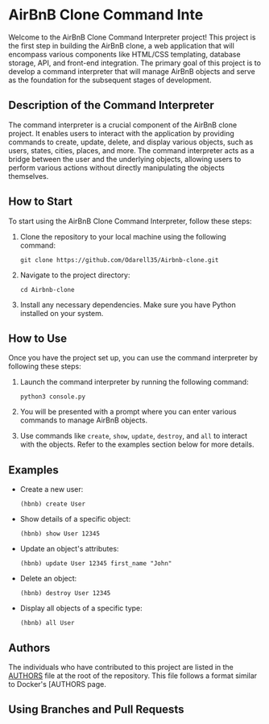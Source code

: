 # AirBnB Clone Command Inte

Welcome to the AirBnB Clone Command Interpreter project! This project is the first step in building the AirBnB clone, a web application that will encompass various components like HTML/CSS templating, database storage, API, and front-end integration. The primary goal of this project is to develop a command interpreter that will manage AirBnB objects and serve as the foundation for the subsequent stages of development.

## Description of the Command Interpreter

The command interpreter is a crucial component of the AirBnB clone project. It enables users to interact with the application by providing commands to create, update, delete, and display various objects, such as users, states, cities, places, and more. The command interpreter acts as a bridge between the user and the underlying objects, allowing users to perform various actions without directly manipulating the objects themselves.

## How to Start

To start using the AirBnB Clone Command Interpreter, follow these steps:

1. Clone the repository to your local machine using the following command:
   ```
   git clone https://github.com/Odarell35/Airbnb-clone.git
   ```

2. Navigate to the project directory:
   ```
   cd Airbnb-clone
   ```

3. Install any necessary dependencies. Make sure you have Python installed on your system.

## How to Use

Once you have the project set up, you can use the command interpreter by following these steps:

1. Launch the command interpreter by running the following command:
   ```
   python3 console.py
   ```

2. You will be presented with a prompt where you can enter various commands to manage AirBnB objects.

3. Use commands like `create`, `show`, `update`, `destroy`, and `all` to interact with the objects. Refer to the examples section below for more details.

## Examples

- Create a new user:
  ```
  (hbnb) create User
  ```

- Show details of a specific object:
  ```
  (hbnb) show User 12345
  ```

- Update an object's attributes:
  ```
  (hbnb) update User 12345 first_name "John"
  ```

- Delete an object:
  ```
  (hbnb) destroy User 12345
  ```

- Display all objects of a specific type:
  ```
  (hbnb) all User
  ```

## Authors

The individuals who have contributed to this project are listed in the [AUTHORS](AUTHORS) file at the root of the repository. This file follows a format similar to Docker's [AUTHORS page.

## Using Branches and Pull Requests